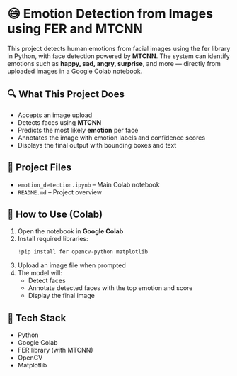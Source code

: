 # 😄 Emotion Detection from Images using FER and MTCNN

This project detects human emotions from facial images using the fer library in Python, with face detection powered by **MTCNN**. The system can identify emotions such as **happy, sad, angry, surprise**, and more — directly from uploaded images in a Google Colab notebook.

## 🔍 What This Project Does

- Accepts an image upload
- Detects faces using **MTCNN**
- Predicts the most likely **emotion** per face
- Annotates the image with emotion labels and confidence scores
- Displays the final output with bounding boxes and text


## 📁 Project Files

- `emotion_detection.ipynb` – Main Colab notebook
- `README.md` – Project overview


## 🚀 How to Use (Colab)

1. Open the notebook in **Google Colab**
2. Install required libraries:
    ```python
    !pip install fer opencv-python matplotlib
    ```
3. Upload an image file when prompted
4. The model will:
   - Detect faces
   - Annotate detected faces with the top emotion and score
   - Display the final image

## 🧠 Tech Stack

- Python
- Google Colab
- FER library (with MTCNN)
- OpenCV
- Matplotlib

